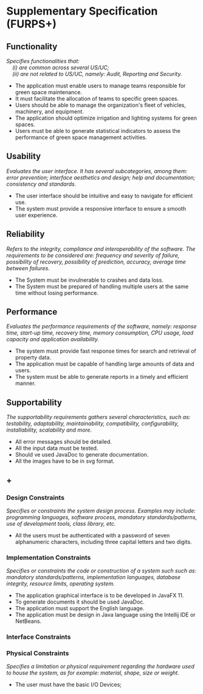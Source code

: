 # Supplementary Specification (FURPS+)

## Functionality

_Specifies functionalities that:  
&nbsp; &nbsp; (i) are common across several US/UC;  
&nbsp; &nbsp; (ii) are not related to US/UC, namely: Audit, Reporting and Security._
- The application must enable users to manage teams responsible for green space maintenance.
- It must facilitate the allocation of teams to specific green spaces.
- Users should be able to manage the organization's fleet of vehicles, machinery, and equipment.
- The application should optimize irrigation and lighting systems for green spaces.
- Users must be able to generate statistical indicators to assess the performance of green space management activities.
## Usability

_Evaluates the user interface. It has several subcategories,
among them: error prevention; interface aesthetics and design; help and
documentation; consistency and standards._

- The user interface should be intuitive and easy to navigate for efficient use.
- The system must provide a responsive interface to ensure a smooth user experience.

## Reliability

_Refers to the integrity, compliance and interoperability of the software. The requirements to be considered are: frequency and severity of failure, possibility of recovery, possibility of prediction, accuracy, average time between failures._

- The System must be invulnerable to crashes and data loss.
- The System must be prepared of handling multiple users at the same time without losing performance.

## Performance

_Evaluates the performance requirements of the software, namely: response time, start-up time, recovery time, memory consumption, CPU usage, load capacity and application availability._

- The system must provide fast response times for search and retrieval of property data.
- The application must be capable of handling large amounts of data and users.
- The system must be able to generate reports in a timely and efficient manner.
## Supportability

_The supportability requirements gathers several characteristics, such as:
testability, adaptability, maintainability, compatibility,
configurability, installability, scalability and more._

- All error messages should be detailed.
- All the input data must be tested.
- Should ve used JavaDoc to generate documentation.
- All the images have to be in svg format.

## +

### Design Constraints

_Specifies or constraints the system design process. Examples may include: programming languages, software process, mandatory standards/patterns, use of development tools, class library, etc._

- All the users must be authenticated with a password of seven alphanumeric characters, including three capital letters and two digits.

### Implementation Constraints

_Specifies or constraints the code or construction of a system such
such as: mandatory standards/patterns, implementation languages,
database integrity, resource limits, operating system._

- The application graphical interface is to be developed in JavaFX 11.
- To generate documents it should be used JavaDoc.
- The application must support the English language.
- The application must be design in Java language using the Intellij IDE or NetBeans.

### Interface Constraints

### Physical Constraints

_Specifies a limitation or physical requirement regarding the hardware used to house the system, as for example: material, shape, size or weight._

- The user must have the basic I/O Devices;